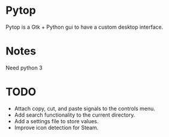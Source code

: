 # Pytop
Pytop is a Gtk + Python gui to have a custom desktop interface.

# Notes
Need python 3

# TODO
<ul>
<li>Attach copy, cut, and paste signals to the controls menu.</li>
<li>Add search functionality to the current directory.</li>
<li>Add a settings file to store values.</li>
<li>Improve icon detection for Steam.</li>
</ul>
